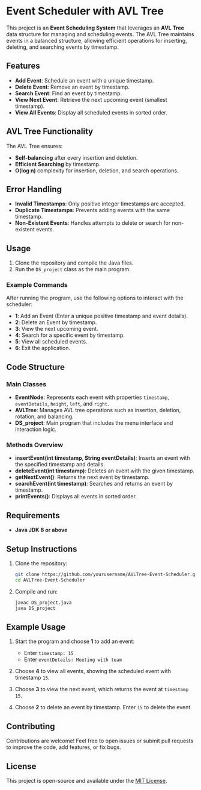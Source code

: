 # Event Scheduler with AVL Tree

This project is an **Event Scheduling System** that leverages an **AVL Tree** data structure for managing and scheduling events. The AVL Tree maintains events in a balanced structure, allowing efficient operations for inserting, deleting, and searching events by timestamp.

## Features

- **Add Event**: Schedule an event with a unique timestamp.
- **Delete Event**: Remove an event by timestamp.
- **Search Event**: Find an event by timestamp.
- **View Next Event**: Retrieve the next upcoming event (smallest timestamp).
- **View All Events**: Display all scheduled events in sorted order.

## AVL Tree Functionality

The AVL Tree ensures:
- **Self-balancing** after every insertion and deletion.
- **Efficient Searching** by timestamp.
- **O(log n)** complexity for insertion, deletion, and search operations.

## Error Handling

- **Invalid Timestamps**: Only positive integer timestamps are accepted.
- **Duplicate Timestamps**: Prevents adding events with the same timestamp.
- **Non-Existent Events**: Handles attempts to delete or search for non-existent events.

## Usage

1. Clone the repository and compile the Java files.
2. Run the `DS_project` class as the main program.

### Example Commands

After running the program, use the following options to interact with the scheduler:
- **1**: Add an Event (Enter a unique positive timestamp and event details).
- **2**: Delete an Event by timestamp.
- **3**: View the next upcoming event.
- **4**: Search for a specific event by timestamp.
- **5**: View all scheduled events.
- **6**: Exit the application.

## Code Structure

### Main Classes

- **EventNode**: Represents each event with properties `timestamp`, `eventDetails`, `height`, `left`, and `right`.
- **AVLTree**: Manages AVL tree operations such as insertion, deletion, rotation, and balancing.
- **DS_project**: Main program that includes the menu interface and interaction logic.

### Methods Overview

- **insertEvent(int timestamp, String eventDetails)**: Inserts an event with the specified timestamp and details.
- **deleteEvent(int timestamp)**: Deletes an event with the given timestamp.
- **getNextEvent()**: Returns the next event by timestamp.
- **searchEvent(int timestamp)**: Searches and returns an event by timestamp.
- **printEvents()**: Displays all events in sorted order.

## Requirements

- **Java JDK 8 or above**

## Setup Instructions

1. Clone the repository:

    ```bash
    git clone https://github.com/yourusername/AVLTree-Event-Scheduler.git
    cd AVLTree-Event-Scheduler
    ```

2. Compile and run:

    ```bash
    javac DS_project.java
    java DS_project
    ```

## Example Usage

1. Start the program and choose **1** to add an event:
    - Enter `timestamp: 15`
    - Enter `eventDetails: Meeting with team`
    
2. Choose **4** to view all events, showing the scheduled event with timestamp `15`.

3. Choose **3** to view the next event, which returns the event at `timestamp 15`.

4. Choose **2** to delete an event by timestamp. Enter `15` to delete the event.

## Contributing

Contributions are welcome! Feel free to open issues or submit pull requests to improve the code, add features, or fix bugs.

## License

This project is open-source and available under the [MIT License](LICENSE).
